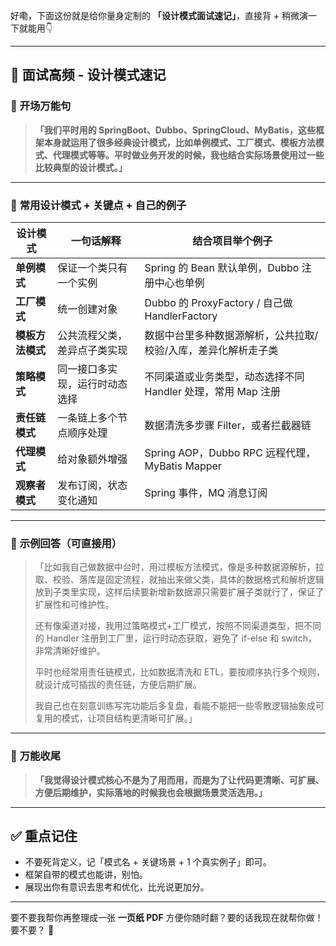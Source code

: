 好嘞，下面这份就是给你量身定制的 **「设计模式面试速记」**，直接背 + 稍微演一下就能用👇

------

## 🎯 **面试高频 - 设计模式速记**

### 🚩 **开场万能句**

> **「我们平时用的 SpringBoot、Dubbo、SpringCloud、MyBatis，这些框架本身就运用了很多经典设计模式，比如单例模式、工厂模式、模板方法模式、代理模式等等。平时做业务开发的时候，我也结合实际场景使用过一些比较典型的设计模式。」**

------

### 🚩 **常用设计模式 + 关键点 + 自己的例子**

| 设计模式         | 一句话解释                     | 结合项目举个例子                                             |
| ---------------- | ------------------------------ | ------------------------------------------------------------ |
| **单例模式**     | 保证一个类只有一个实例         | Spring 的 Bean 默认单例，Dubbo 注册中心也单例                |
| **工厂模式**     | 统一创建对象                   | Dubbo 的 ProxyFactory / 自己做 HandlerFactory                |
| **模板方法模式** | 公共流程父类，差异点子类实现   | 数据中台里多种数据源解析，公共拉取/校验/入库，差异化解析走子类 |
| **策略模式**     | 同一接口多实现，运行时动态选择 | 不同渠道或业务类型，动态选择不同 Handler 处理，常用 Map 注册 |
| **责任链模式**   | 一条链上多个节点顺序处理       | 数据清洗多步骤 Filter，或者拦截器链                          |
| **代理模式**     | 给对象额外增强                 | Spring AOP，Dubbo RPC 远程代理，MyBatis Mapper               |
| **观察者模式**   | 发布订阅，状态变化通知         | Spring 事件，MQ 消息订阅                                     |

------

### 🚩 **示例回答（可直接用）**

> 「比如我自己做数据中台时，用过模板方法模式，像是多种数据源解析，拉取、校验、落库是固定流程，就抽出来做父类，具体的数据格式和解析逻辑放到子类里实现，这样后续要新增新数据源只需要扩展子类就行了，保证了扩展性和可维护性。
>
> 还有像渠道对接，我用过策略模式+工厂模式，按照不同渠道类型，把不同的 Handler 注册到工厂里，运行时动态获取，避免了 if-else 和 switch，非常清晰好维护。
>
> 平时也经常用责任链模式，比如数据清洗和 ETL，要按顺序执行多个规则，就设计成可插拔的责任链，方便后期扩展。
>
> 我自己也在刻意训练写完功能后多复盘，看能不能把一些零散逻辑抽象成可复用的模式，让项目结构更清晰可扩展。」

------

### 🚩 **万能收尾**

> **「我觉得设计模式核心不是为了用而用，而是为了让代码更清晰、可扩展、方便后期维护，实际落地的时候我也会根据场景灵活选用。」**

------

## ✅ **重点记住**

- 不要死背定义，记「模式名 + 关键场景 + 1 个真实例子」即可。
- 框架自带的模式也能讲，别怕。
- 展现出你有意识去思考和优化，比光说更加分。

------

要不要我帮你再整理成一张 **一页纸 PDF** 方便你随时翻？要的话我现在就帮你做！要不要？ 🔖